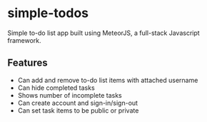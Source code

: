 # simple-todos

Simple to-do list app built using MeteorJS, a full-stack Javascript framework.

## Features

- Can add and remove to-do list items with attached username
- Can hide completed tasks
- Shows number of incomplete tasks
- Can create account and sign-in/sign-out
- Can set task items to be public or private

